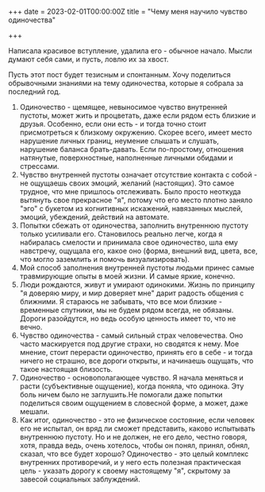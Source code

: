 +++
date = 2023-02-01T00:00:00Z
title = "Чему меня научило чувство одиночества"

+++

Написала красивое вступление, удалила его - обычное начало. Мысли думают себя сами, и пусть,  ловлю их за хвост.

Пусть этот пост будет тезисным и спонтанным. Хочу поделиться обрывочными знаниями на тему одиночества, которые я собрала за последний год.

1. Одиночество - щемящее, невыносимое чувство внутренней пустоты, может жить и процветать, даже если рядом есть близкие и друзья. Особенно, если они есть - и тогда точно стоит присмотреться к близкому окружению. Скорее всего, имеет место нарушение личных границ, неумение слышать и слушать, нарушение баланса брать-давать. Если по-простому, отношения натянутые, поверхностные, наполненные личными обидами и стрессами.
2. Чувство внутренней пустоты означает отсутствие контакта с собой - не ощущаешь своих эмоций, желаний (настоящих). Это самое трудное, что мне пришлось отслеживать. Было просто неоткуда вытянуть свое прекрасное "я", потому что его место плотно заняло "эго" с букетом из когнитивных искажений, навязанных мыслей, эмоций, убеждений, действий на автомате.
3. Попытки сбежать от одиночества, заполнить внутреннюю пустоту только усиливали его. Становилось реально легче, когда я набиралась смелости и принимала свое одиночество, шла ему навстречу, ощущала его, какое оно (форма, внешний вид, цвета, все, что могло заземлить и помочь визуализировать).
4. Мой способ заполнения внутренней пустоты людьми принес самые травмирующие опыты в моей жизни. И самые яркие, конечно.
5. Люди рождаются, живут и умирают одинокими. Жизнь по принципу "я доверяю миру, и мир доверяет мне" дарит радость общения с ближними. Я стараюсь не забывать, что все мои близкие - временные спутники, мы не будем рядом всегда, не обязаны. Дороги разойдутся, но ведь особую ценность имеет то, что не вечно.
6. Чувство одиночества - самый сильный страх человечества. Оно часто маскируется под другие страхи, но сводятся к нему. Мое мнение, стоит перерасти одиночество, принять его в себе - и тогда ничего не страшно, все дороги открыты, и начинаешь ощущать, что такое настоящая близость.
7. Одиночество - основополагающее чувство. Я начала меняться и расти (субъективные ощущение), когда поняла, что одинока. Эту боль ничем было не заглушить.Не помогали даже попытки поделиться своим ощущением в словесной форме, а может, даже мешали.
8. Как итог, одиночество - это не физическое состояние, если человек его не испытал, он вряд ли сможет представить, каково испытывать внутреннюю пустоту. Но и не должен, не его дело, честно говоря, хотя, правда ведь, очень хотелось, чтобы он понял, принял, обнял, сказал, что все будет хорошо? Одиночество - это целый комплекс внутренних противоречий, и у него есть полезная практическая цель - указать дорогу к своему настоящему "я", скрытому за завесой социальных заблуждений.
